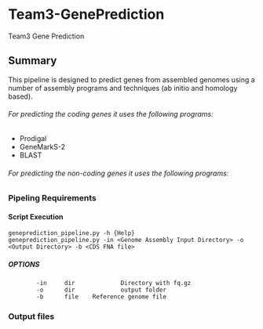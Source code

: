 # Team3-GenePrediction
Team3 Gene Prediction

## Summary 
This pipeline is designed to predict genes from assembled genomes using a number of assembly programs and techniques (ab initio and homology based). 
###### For predicting the coding genes it uses the following programs:
* Prodigal
* GeneMarkS-2
* BLAST

###### For predicting the non-coding genes it uses the following programs:
<fill-in>

### Pipeling Requirements

#### Script Execution

`geneprediction_pipeline.py -h {Help}` <br />
`geneprediction_pipeline.py -in <Genome Assembly Input Directory> -o <Output Directory> -b <CDS FNA file>` <br />


##### OPTIONS
`        -in     dir             Directory with fq.gz` <br />
`        -o      dir             output folder` <br />
`        -b      file    Reference genome file`


### Output files

